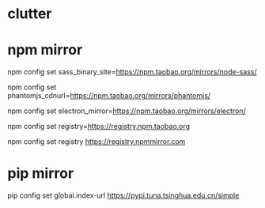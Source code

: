 # clutter

# npm mirror
npm config set sass_binary_site=https://npm.taobao.org/mirrors/node-sass/

npm config set phantomjs_cdnurl=https://npm.taobao.org/mirrors/phantomjs/

npm config set electron_mirror=https://npm.taobao.org/mirrors/electron/

npm config set registry=https://registry.npm.taobao.org

npm config set registry https://registry.npmmirror.com

# pip mirror
pip config set global.index-url https://pypi.tuna.tsinghua.edu.cn/simple
